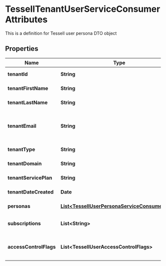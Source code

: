 

# TessellTenantUserServiceConsumerAttributes

This is a definition for Tessell user persona DTO object

## Properties

Name | Type | Description | Notes
------------ | ------------- | ------------- | -------------
**tenantId** | **String** | Email id of the tenant |  [optional]
**tenantFirstName** | **String** | First Name of the tenant |  [optional]
**tenantLastName** | **String** | Last Name of the tenant |  [optional]
**tenantEmail** | **String** | Tenant email using which the tenant was registered |  [optional]
**tenantType** | **String** | Type of the tenant |  [optional]
**tenantDomain** | **String** | Type of the tenant |  [optional]
**tenantServicePlan** | **String** | Service Plan of tenant |  [optional]
**tenantDateCreated** | **Date** | Date tenant is created on |  [optional]
**personas** | [**List&lt;TessellUserPersonaServiceConsumerDTO&gt;**](TessellUserPersonaServiceConsumerDTO.md) | List of personas. |  [optional]
**subscriptions** | **List&lt;String&gt;** | List of subscriptions of user |  [optional]
**accessControlFlags** | **List&lt;TessellUserAccessControlFlags&gt;** | List of Access Control Flags of user |  [optional]



